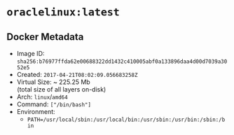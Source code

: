 # `oraclelinux:latest`

## Docker Metadata

- Image ID: `sha256:b76977ffda62e00688322dd1432c410005abf0a133896daa4d00d7039a3052e5`
- Created: `2017-04-21T08:02:09.056683258Z`
- Virtual Size: ~ 225.25 Mb  
  (total size of all layers on-disk)
- Arch: `linux`/`amd64`
- Command: `["/bin/bash"]`
- Environment:
  - `PATH=/usr/local/sbin:/usr/local/bin:/usr/sbin:/usr/bin:/sbin:/bin`
